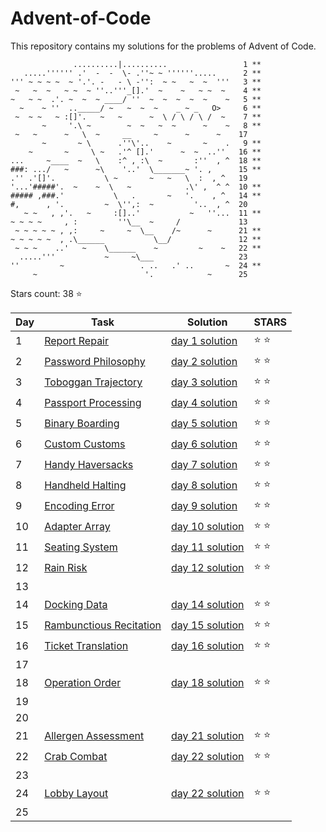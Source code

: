 # Advent-of-Code
This repository contains my solutions for the problems of Advent of Code.

```
              ..........|..........                 1 **
   .....'''''' .'  -  -  \- .''~ ~ ''''''.....      2 **
''' ~ ~ ~ ~  ~ '.'. -   - \ -'':  ~ ~   ~  ~  '''   3 **
 ~   ~  ~   ~ ~  ~ ''..'''_[].'  ~    ~   ~ ~  ~    4 **
~   ~ ~  .'. ~  ~  ~ ____/ ''  ~  ~  ~  ~  ~    ~   5 **
  ~    ~ ''  .._____/ ~   ~  ~  ~    _ ~ _   O>     6 **
 ~  ~ ~   ~ :[]'.   ~   ~      ~  \ / \ / \ /  ~    7 **
       ~     '.\ ~        ~  ~   ~  ~      ~    ~   8 **
 ~   ~      ~   \  ~     __     ~      ~      ~    17 
       ~       ~ \      .''\'..    ~       ~    .   9 **
    ~       ~     \ ~   .'^ [].'      ~  ~  ..''   16 **
...     ~____  ~   \    :^ , :\  ~       :''  , ^  18 **
###: .../   ~      ~\    '..'  \_______~ '. ,      15 **
.'' .'[]'.           \ ~       ~   ~   \  :  , ^   19 
'...'#####'.  ~    ~  \   ~            .\' ,  ^ ^  10 **
##### ,###.'           \   .       ~   '.    , ^   14 **
#,      , '.         ~  \'',:  ~         '..  , ^  20 
   ~ ~   , ,'.   ~     :[]..'           ~   ''...  11 **
~ ~ ~ ~     , :         ''\__  ~     /             13 
 ~ ~ ~ ~ ~ , ,:     ~     ~  \__    /~      ~      21 **
~ ~ ~ ~ ~  , .\______           \__/               12 **
 ~ ~ ~    ..'   ~    \______    ~         ~    ~   22 **
  .....'''           ~     ~\___                   23 
''         ~                 . ..   .' ..       ~  24 **
     ~                        '.            ~      25

```

Stars count: 38 :star:

Day | Task | Solution | STARS |
------------ | ------------ | ------------- | ------------- |
1 |[Report Repair](https://github.com/DjolenceTipic/Advent-of-Code/blob/main/Advent-of-Code-2020/day-1) |[day 1 solution](https://github.com/DjolenceTipic/Advent-of-Code/blob/main/Advent-of-Code-2020/day-1/Program.cs) | :star: :star: |
2 |[Password Philosophy](https://github.com/DjolenceTipic/Advent-of-Code/blob/main/Advent-of-Code-2020/day-2) |[day 2 solution](https://github.com/DjolenceTipic/Advent-of-Code/blob/main/Advent-of-Code-2020/day-2/Program.cs) | :star: :star: |
3 |[Toboggan Trajectory](https://github.com/DjolenceTipic/Advent-of-Code/blob/main/Advent-of-Code-2020/day-3) |[day 3 solution](https://github.com/DjolenceTipic/Advent-of-Code/blob/main/Advent-of-Code-2020/day-3/Program.cs) | :star: :star: |
4 |[Passport Processing](https://github.com/DjolenceTipic/Advent-of-Code/blob/main/Advent-of-Code-2020/day-4) |[day 4 solution](https://github.com/DjolenceTipic/Advent-of-Code/blob/main/Advent-of-Code-2020/day-4/Program.cs) | :star: :star: |
5 |[Binary Boarding](https://github.com/DjolenceTipic/Advent-of-Code/blob/main/Advent-of-Code-2020/day-5) |[day 5 solution](https://github.com/DjolenceTipic/Advent-of-Code/blob/main/Advent-of-Code-2020/day-5/Program.cs) | :star: :star: |
6 |[Custom Customs](https://github.com/DjolenceTipic/Advent-of-Code/blob/main/Advent-of-Code-2020/day-6) |[day 6 solution](https://github.com/DjolenceTipic/Advent-of-Code/blob/main/Advent-of-Code-2020/day-6/Program.cs) | :star: :star: |
7 |[Handy Haversacks](https://github.com/DjolenceTipic/Advent-of-Code/blob/main/Advent-of-Code-2020/day-7) |[day 7 solution](https://github.com/DjolenceTipic/Advent-of-Code/blob/main/Advent-of-Code-2020/day-7/Program.cs) | :star: :star: |
8 |[Handheld Halting](https://github.com/DjolenceTipic/Advent-of-Code/blob/main/Advent-of-Code-2020/day-8) |[day 8 solution](https://github.com/DjolenceTipic/Advent-of-Code/blob/main/Advent-of-Code-2020/day-8/Program.cs) | :star: :star: |
9 |[Encoding Error](https://github.com/DjolenceTipic/Advent-of-Code/blob/main/Advent-of-Code-2020/day-9) |[day 9 solution](https://github.com/DjolenceTipic/Advent-of-Code/blob/main/Advent-of-Code-2020/day-9/Program.cs) | :star: :star: |
10 |[Adapter Array](https://github.com/DjolenceTipic/Advent-of-Code/blob/main/Advent-of-Code-2020/day-10) |[day 10 solution](https://github.com/DjolenceTipic/Advent-of-Code/blob/main/Advent-of-Code-2020/day-10/Program.cs) | :star: :star: |
11 |[Seating System](https://github.com/DjolenceTipic/Advent-of-Code/blob/main/Advent-of-Code-2020/day-11) |[day 11 solution](https://github.com/DjolenceTipic/Advent-of-Code/blob/main/Advent-of-Code-2020/day-11/Program.cs) | :star: :star: |
12 |[Rain Risk](https://github.com/DjolenceTipic/Advent-of-Code/blob/main/Advent-of-Code-2020/day-12) |[day 12 solution](https://github.com/DjolenceTipic/Advent-of-Code/blob/main/Advent-of-Code-2020/day-12/Program.cs) | :star: :star: |
13 ||||
14 |[Docking Data](https://github.com/DjolenceTipic/Advent-of-Code/blob/main/Advent-of-Code-2020/day-14) |[day 14 solution](https://github.com/DjolenceTipic/Advent-of-Code/blob/main/Advent-of-Code-2020/day-14/Program.cs) | :star: :star: |
15 |[Rambunctious Recitation](https://github.com/DjolenceTipic/Advent-of-Code/blob/main/Advent-of-Code-2020/day-15) |[day 15 solution](https://github.com/DjolenceTipic/Advent-of-Code/blob/main/Advent-of-Code-2020/day-15/Program.cs) | :star: :star: |
16 |[Ticket Translation](https://github.com/DjolenceTipic/Advent-of-Code/blob/main/Advent-of-Code-2020/day-16) |[day 16 solution](https://github.com/DjolenceTipic/Advent-of-Code/blob/main/Advent-of-Code-2020/day-16/Program.cs) | :star: :star: |
17 ||||
18 |[Operation Order](https://github.com/DjolenceTipic/Advent-of-Code/blob/main/Advent-of-Code-2020/day-18) |[day 18 solution](https://github.com/DjolenceTipic/Advent-of-Code/blob/main/Advent-of-Code-2020/day-18/Program.cs) | :star: :star: |
19 ||||
20 ||||
21 |[Allergen Assessment](https://github.com/DjolenceTipic/Advent-of-Code/blob/main/Advent-of-Code-2020/day-21) |[day 21 solution](https://github.com/DjolenceTipic/Advent-of-Code/blob/main/Advent-of-Code-2020/day-21/Program.cs) | :star: :star: |
22 |[Crab Combat](https://github.com/DjolenceTipic/Advent-of-Code/blob/main/Advent-of-Code-2020/day-22) |[day 22 solution](https://github.com/DjolenceTipic/Advent-of-Code/blob/main/Advent-of-Code-2020/day-22/Program.cs) | :star: :star: |
23 ||||
24 |[Lobby Layout](./day-24)|[day 22 solution](./day-24/Program.cs)|:star: :star:|
25 ||||